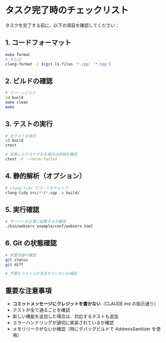 # タスク完了時のチェックリスト

タスクを完了する前に、以下の項目を確認してください：

## 1. コードフォーマット
```bash
make format
# または
clang-format -i $(git ls-files '*.cpp' '*.hpp')
```

## 2. ビルドの確認
```bash
# クリーンビルド
cd build
make clean
make
```

## 3. テストの実行
```bash
# 全テストを実行
cd build
ctest

# 失敗したテストがある場合は詳細を確認
ctest -V --rerun-failed
```

## 4. 静的解析（オプション）
```bash
# clang-tidy でコードをチェック
clang-tidy src/**/*.cpp -p build/
```

## 5. 実行確認
```bash
# サーバーが正常に起動するか確認
./bin/webserv example/conf/webserv.toml
```

## 6. Git の状態確認
```bash
# 変更内容の確認
git status
git diff

# 不要なファイルが含まれていないか確認
```

## 重要な注意事項
- **コミットメッセージにクレジットを書かない**（CLAUDE.md の指示通り）
- テストが全て通ることを確認
- 新しい機能を追加した場合は、対応するテストも追加
- エラーハンドリングが適切に実装されているか確認
- メモリリークがないか確認（特にデバッグビルドで AddressSanitizer を使用）